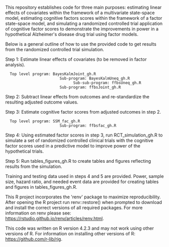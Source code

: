 
This repository establishes code for three main purposes: estimating linear
effects of covariates within the framework of a multivariate state-space model,
estimating cognitive factors scores within the framework of a factor state-space 
model, and simulating a randomized controlled trial application of cognitive 
factor scores to demonstrate the improvements in power in a hypothetical 
Alzheimer's disease drug trial using factor models.

Below is a general outline of how to use the provided code to get results from
the randomized controlled trial simulation.

Step 1: Estimate linear effects of covariates (to be removed in factor 
        analysis).
      
      Top level program: BayesKalmJoint_gh.R
                            Sub-program: BayesKalmUneq_gh.R
                                  Sub-sub-program: ffbsUneq_gh.R
                            Sub-program: ffbsJoint_gh.R

Step 2: Subtract linear effects from outcomes and re-standardize the resulting
        adjusted outcome values.
      
Step 3: Estimate cognitive factor scores from adjusted outcomes in step 2.
    
      Top level program: SSM_fac_gh.R
                            Sub-program: ffbsfac_gh.R
                            
Step 4: Using estimated factor scores in step 3, run RCT_simulation_gh.R to 
        simulate a set of randomized controlled clinical trials with the
        cognitive factor scores used in a predictive model to improve power
        of the hypothetical trials.
        
Step 5: Run tables_figures_gh.R to create tables and figures reflecting results
        from the simulation.
        
Training and testing data used in steps 4 and 5 are provided. Power, sample size, hazard ratio, and needed event data are provided for creating tables and figures in tables_figures_gh.R.

This R project incorporates the 'renv' package to maximize reproducibility. After opening the R project run renv::restore() when prompted to download and install the correct versions of all required packages. For more information on renv please see: https://rstudio.github.io/renv/articles/renv.html.

This code was written on R version 4.2.3 and may not work using other versions of R. For information on installing other versions of R: https://github.com/r-lib/rig.
                            

      
      
      
      
      
      
      
      